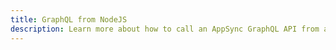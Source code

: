 ```yaml
---
title: GraphQL from NodeJS
description: Learn more about how to call an AppSync GraphQL API from a NodeJS app or a Lambda function
---
```


<inline-fragment src="~/lib/graphqlapi/fragments/graphql-from-node.md"></inline-fragment>
